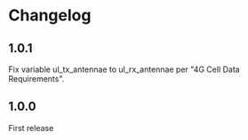 # Changelog

## 1.0.1
Fix variable ul_tx_antennae to ul_rx_antennae per "4G Cell Data Requirements".

## 1.0.0
First release
